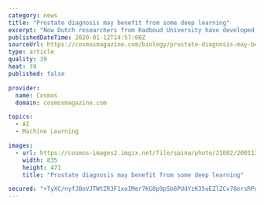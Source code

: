 ```yaml
---
category: news
title: "Prostate diagnosis may benefit from some deep learning"
excerpt: "Now Dutch researchers from Radboud University have developed a “deep learning” system they say is better than most pathologists at determining the aggressiveness of prostate cancer. It actually does the very same job – analysing pieces of tissue (biopsies) taken from the prostate then calculating a Gleason score, which provides a grading ..."
publishedDateTime: 2020-01-12T14:57:00Z
sourceUrl: https://cosmosmagazine.com/biology/prostate-diagnosis-may-benefit-from-some-deep-learning
type: article
quality: 39
heat: 39
published: false

provider:
  name: Cosmos
  domain: cosmosmagazine.com

topics:
  - AI
  - Machine Learning

images:
  - url: https://cosmos-images2.imgix.net/file/spina/photo/21082/200113-Prostate.jpg?ixlib=rails-2.1.4&auto=format&ch=Width%2CDPR&fit=max&w=835
    width: 835
    height: 471
    title: "Prostate diagnosis may benefit from some deep learning"

secured: "+TyXC/nyfJBoVJTWtZR3F1xoIMer7KG8p9pSb6PUdYzK35uEZlZCv78orsRPgSCUKvj4QtoEfmLuElsDWC0MtxPR4Ocg9iLv+4EdgrexXk0gnBprUIzOJGbx2QYXPwEWm65VCEmrt7XyShAl25W9FCw92mVof0c4YSPejjJXPV7tm3DxY1RXpi54UBq0xksTK+fdrwWVNsbMmdQSX7oJmhO2A+1ld7grmMkBy6hE/YhZ4xZTLce0tY0FipuH0w4bSJNmP/gQLIc5ULe39EFcr5w96Quz1KG/X9b1nCccPLL0ipID4U1pZbtkIlsIDWj95aTEDt58p8g8WbaqY2V3JPvptR2RYqJ3RhgAk+vIYP3zVhhI4aKQ/zG4gEqAXDtMc64JKIKnQ/p1oaDxRB4zQPsnw6veepzX7foAauHGstHo/FMtNvOl40ywozG/TsC2ouH3NZZANGNMRFey+a2mKQ==;ykf7YIhkM5wO09RN4LRiqg=="
---
```


